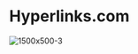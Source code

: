 # Hyperlinks.com

![1500x500-3](https://github.com/aliasdotso/.github/assets/123112/a3aa5343-104c-47e4-bc00-1bfc0c7613b4)
